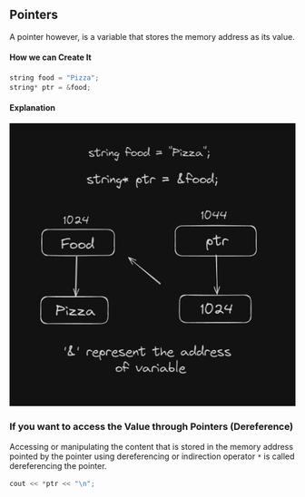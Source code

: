 
## Pointers

A pointer however, is a variable that stores the memory address as its value.

#### How we can Create It

```cpp
string food = "Pizza";  
string* ptr = &food; 
```

#### Explanation

<p align="center">
  <img src="../../public/Pointers.png" alt="pointers">
</p>


### If you want to access the Value through Pointers (Dereference)

Accessing or manipulating the content that is stored in the memory address pointed by the pointer using dereferencing or indirection operator `*` is called dereferencing the pointer.

```cpp
cout << *ptr << "\n";
```